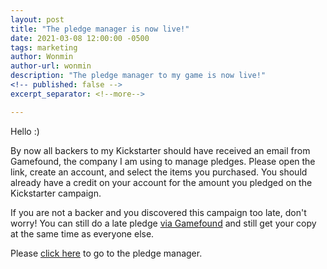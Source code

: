 ```yaml
---
layout: post
title: "The pledge manager is now live!"
date: 2021-03-08 12:00:00 -0500
tags: marketing
author: Wonmin
author-url: wonmin
description: "The pledge manager to my game is now live!"
<!-- published: false -->
excerpt_separator: <!--more-->

---
```


Hello :)

By now all backers to my Kickstarter should have received an email from Gamefound, the company I am using to manage pledges. Please open the link, create an account, and select the items you purchased. You should already have a credit on your account for the amount you pledged on the Kickstarter campaign.

<!--more-->

If you are not a backer and you discovered this campaign too late, don't worry! You can still do a late pledge [via Gamefound](https://gamefound.com/projects/pegasus-games/sysifuscorp#/) and still get your copy at the same time as everyone else.

Please [click here](https://gamefound.com/projects/pegasus-games/sysifuscorp#/) to go to the pledge manager.
